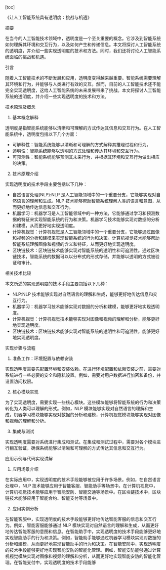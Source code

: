 
[toc]                    
                
                
《让人工智能系统具有透明度：挑战与机遇》

摘要

在当今的人工智能技术领域中，透明度是一个至关重要的概念。它涉及到智能系统如何理解其环境和交互行为，以及如何产生和传递信息。本文将探讨人工智能系统的透明度，并介绍一些实现透明度的技术和方法。同时，我们还将讨论人工智能系统面临的挑战和机遇。

引言

随着人工智能技术的不断发展和应用，透明度变得越来越重要。智能系统需要理解其环境和行为，并能够与人类进行有效的交互。然而，目前的人工智能技术还不能完全实现透明度，这给人工智能系统的未来发展带来了挑战。本文将探讨人工智能系统的透明度，并介绍一些实现透明度的技术和方法。

技术原理及概念

1. 基本概念解释

透明度是指智能系统能够以清晰和可理解的方式传达其信息和交互行为。在人工智能系统中，透明度包括以下几个方面：

- 可解释性：智能系统能够以清晰和可理解的方式解释其推理过程和行为。
- 透明性：智能系统能够以透明的方式处理和传达其环境和交互行为。
- 可预测性：智能系统能够预测其未来行为，并根据其环境和交互行为做出相应的决策。

2. 技术原理介绍

实现透明度的技术手段主要包括以下几种：

- 自然语言处理(NLP):NLP 是人工智能领域中的一个重要分支，它能够实现对自然语言的理解和生成。NLP 技术能够帮助智能系统理解人类的语言和意图，从而更好地传达信息和交互行为。
- 机器学习：机器学习是人工智能领域中的一种方法，它能够通过学习和预测数据的特征来实现智能系统的行为和决策。机器学习技术能够实现对数据的分析和建模，从而更好地实现透明度。
- 计算机视觉：计算机视觉是人工智能领域中的一个重要分支，它能够通过图像和视频的分析和建模来实现智能系统的行为和决策。计算机视觉技术能够帮助智能系统理解图像和视频的含义和特征，从而更好地实现透明度。
- 区块链技术：区块链技术能够实现对智能系统的透明性和可追溯性。通过区块链技术，智能系统的数据可以以分布式的形式存储，并能够以透明的方式被验证和审计。

相关技术比较

本文所述的实现透明度的技术手段主要包括以下几种：

- NLP:NLP 技术能够实现对自然语言的理解和生成，能够更好地传达信息和交互行为。
- 机器学习：机器学习技术能够实现对数据的分析和建模，能够更好地实现透明度。
- 计算机视觉：计算机视觉技术能够实现对图像和视频的理解和分析，能够更好地实现透明度。
- 区块链技术：区块链技术能够实现对智能系统的透明性和可追溯性，能够更好地实现透明度。

实现步骤与流程

1. 准备工作：环境配置与依赖安装

实现透明度需要先配置环境和安装依赖。在进行环境配置和依赖安装之前，需要对系统进行一些必要的安全和隐私设置。例如，需要对用户数据进行加密和备份，并设置访问权限。

2. 核心模块实现

为了实现透明度，需要实现一些核心模块。这些模块能够将智能系统的行为和决策转化为人类可以理解的形式。例如，NLP 模块能够实现对自然语言的理解和生成，机器学习模块能够实现对数据的分析和建模，计算机视觉模块能够实现对图像和视频的理解和分析。

3. 集成与测试

实现透明度需要对系统进行集成和测试。在集成和测试过程中，需要对各个模块进行相互验证，确保系统能够以清晰和可理解的方式传达其信息和交互行为。

应用示例与代码实现讲解

1. 应用场景介绍

在实际应用中，实现透明度的技术手段能够被应用于许多场景。例如，在自然语言处理中，NLP 技术能够应用于智能客服、智能助手等场景中。在计算机视觉中，计算机视觉技术能够应用于智能安防、智能交通等场景中。在区块链技术中，区块链技术能够应用于智能合约、智能支付等场景中。

2. 应用实例分析

在智能客服中，实现透明度的技术手段能够更好地传达智能客服的信息和交互行为。例如，智能客服能够通过 NLP 模块实现对自然语言的理解和生成，从而更好地传达智能客服的意图和信息。在智能助手中，实现透明度的技术手段能够更好地实现智能助手的行为和决策。例如，智能助手能够通过机器学习模块实现对数据的分析和建模，从而更好地实现智能助手的行为和决策。在智能安防中，实现透明度的技术手段能够更好地实现智能安防的智能化管理。例如，智能安防能够通过计算机视觉模块实现对图像和视频的理解和分析，从而更好地实现智能安防的智能化管理。在智能支付中，实现透明度的技术手段能够


